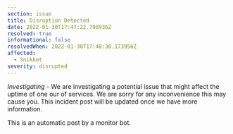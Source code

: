 ```yaml
---
section: issue
title: Disruption Detected
date: 2022-01-30T17:47:22.798936Z
resolved: true
informational: false
resolvedWhen: 2022-01-30T17:48:30.173956Z
affected:
  - Snikket
severity: disrupted
---
```

*Investigating* - We are investigating a potential issue that might affect the uptime of one our of services. We are sorry for any inconvenience this may cause you. This incident post will be updated once we have more information.

This is an automatic post by a monitor bot.
        